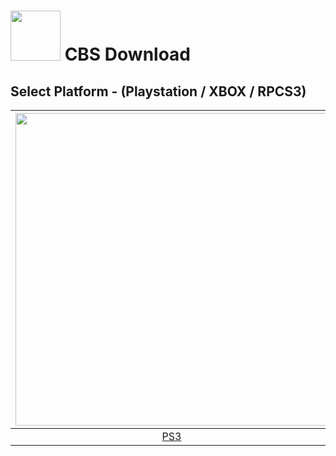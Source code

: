 # <img width="80" src="https://github.com/dylanhale/ScorebugMods/blob/main/assets/images/CBS.png"> CBS Download

## Select Platform - (Playstation / XBOX / RPCS3)

| <img width="500" src="https://github.com/dylanhale/ScorebugMods/blob/main/assets/images/Playstation.png"> | <img width="500" src="https://github.com/dylanhale/ScorebugMods/blob/main/assets/images/Xbox.png"> | <img width="500" src="https://github.com/dylanhale/ScorebugMods/blob/main/assets/images/RPCS3.png"> |
| :---:|:---:|:---:|
| [PS3](https://www.mediafire.com/file/fhm73q0xejie597/CBS-PSButtons-V20.1.rar/file) |  XBOX - Coming Soon| [RPCS3](https://github.com/dylanhale/ScorebugMods/blob/main/Scorebugs/CBS/RPCS3/index.md) |

